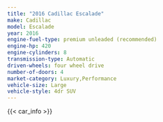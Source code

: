 ```yaml
---
title: "2016 Cadillac Escalade"
make: Cadillac
model: Escalade
year: 2016
engine-fuel-type: premium unleaded (recommended)
engine-hp: 420
engine-cylinders: 8
transmission-type: Automatic
driven-wheels: four wheel drive
number-of-doors: 4
market-category: Luxury,Performance
vehicle-size: Large
vehicle-style: 4dr SUV
---
```


{{< car_info >}}
